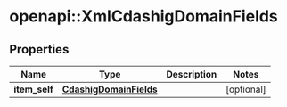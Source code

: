 # openapi::XmlCdashigDomainFields


## Properties
Name | Type | Description | Notes
------------ | ------------- | ------------- | -------------
**item_self** | [**CdashigDomainFields**](CdashigDomainFields.md) |  | [optional] 


